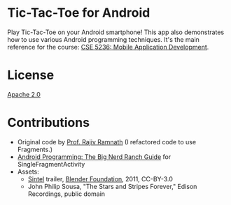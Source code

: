 Tic-Tac-Toe for Android
=======================

Play Tic-Tac-Toe on your Android smartphone! This app also demonstrates how to use various Android 
programming techniques. It's the main reference for the course:
[CSE 5236: Mobile Application Development](http://web.cse.ohio-state.edu/~champion/5236).

License
=======

[Apache 2.0](https://apache.org/licenses/LICENSE-2.0)

Contributions
=============
* Original code by [Prof. Rajiv Ramnath](http://web.cse.ohio-state.edu/~ramnath) (I refactored code to use Fragments.)
* [Android Programming: The Big Nerd Ranch Guide](https://www.bignerdranch.com/books/android-programming/) for SingleFragmentActivity
* Assets:
  *  [Sintel](http://www.sintel.org) trailer, [Blender Foundation](http://www.blender.org), 2011, CC-BY-3.0
  * John Philip Sousa, "The Stars and Stripes Forever," Edison Recordings, public domain
